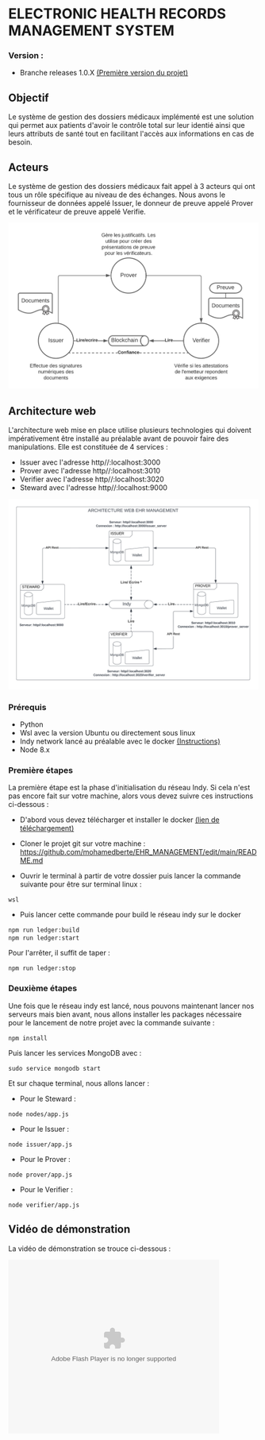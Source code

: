 # ELECTRONIC HEALTH RECORDS MANAGEMENT SYSTEM
### Version :
* Branche releases 1.0.X [(Première version du projet)](https://github.com/mohamedberte/EHR_MANAGEMENT/tree/release/1.0.x)
## Objectif
Le système de gestion des dossiers médicaux implémenté est une solution qui permet aux patients d'avoir le contrôle total sur leur identié ainsi que leurs attributs de santé tout en facilitant l'accès aux informations en cas de besoin.

## Acteurs
Le système de gestion des dossiers médicaux fait appel à 3 acteurs qui ont tous un rôle spécifique au niveau de des échanges. Nous avons le fournisseur de données appelé Issuer, le donneur de preuve appelé Prover et le vérificateur de 
preuve appelé Verifie.

![Credential Model](Docs/img/ACTOR.png)



## Architecture web
L'architecture web mise en place utilise plusieurs technologies qui doivent impérativement être installé au préalable avant de pouvoir faire des manipulations. Elle est constituée de 4 services :
- Issuer avec l'adresse http//:localhost:3000
- Prover avec l'adresse http//:localhost:3010
- Verifier avec l'adresse http//:localhost:3020
- Steward avec l'adresse http//:localhost:9000

![Credential Model](Docs/img/ARCHI_WEB_EHR.png)


### Prérequis
* Python 
* Wsl avec la version Ubuntu ou directement sous linux
* Indy network lancé au préalable avec le docker [(Instructions)](https://github.com/TrustNetPK/indy-env-setup) 
* Node 8.x

### Première étapes
La première étape est la phase d'initialisation du réseau Indy. Si cela n'est pas encore fait sur votre machine, alors vous devez suivre ces instructions ci-dessous :
* D'abord vous  devez télécharger et installer le docker [(lien de téléchargement)](https://www.docker.com/)

* Cloner le projet git sur votre  machine : https://github.com/mohamedberte/EHR_MANAGEMENT/edit/main/README.md

* Ouvrir le terminal à partir de votre dossier puis lancer la commande suivante pour être sur terminal linux :
```console
wsl
```

* Puis lancer cette commande pour build le réseau indy sur le docker

```console
npm run ledger:build
npm run ledger:start
```
Pour l'arrêter, il suffit de taper :

```console
npm run ledger:stop
```


### Deuxième étapes
Une fois que le réseau indy est lancé, nous pouvons maintenant lancer nos serveurs mais bien avant, nous allons installer les packages nécessaire pour le lancement de notre projet avec la commande suivante :

```console
npm install
```
Puis lancer les services MongoDB avec :
```console
sudo service mongodb start
```
Et sur chaque terminal, nous allons lancer :
* Pour le Steward :
```console
node nodes/app.js
```
* Pour le Issuer :
```console
node issuer/app.js
```
* Pour le Prover :
```console
node prover/app.js
```
* Pour le Verifier :
```console
node verifier/app.js
```

## Vidéo de démonstration
La vidéo de démonstration se trouce ci-dessous :
<object width="425" height="350">
  <param name="movie" value="#" />
  <param name="wmode" value="transparent" />
  <embed src="#"
         type="application/x-shockwave-flash"
         wmode="transparent" width="425" height="350" />
</object>
</hr>
